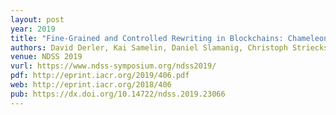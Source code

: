```yaml
---
layout: post
year: 2019
title: "Fine-Grained and Controlled Rewriting in Blockchains: Chameleon-Hashing Gone Attribute-Based"
authors: David Derler, Kai Samelin, Daniel Slamanig, Christoph Striecks
venue: NDSS 2019
vurl: https://www.ndss-symposium.org/ndss2019/
pdf: http://eprint.iacr.org/2019/406.pdf
web: http://eprint.iacr.org/2018/406
pub: https://dx.doi.org/10.14722/ndss.2019.23066
---
```



